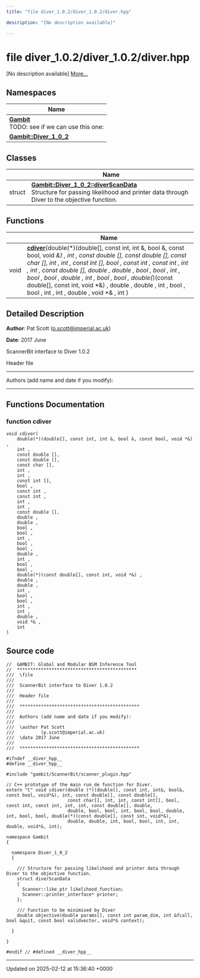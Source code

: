 ```yaml
---
title: "file diver_1.0.2/diver_1.0.2/diver.hpp"

description: "[No description available]"

---
```


# file diver_1.0.2/diver_1.0.2/diver.hpp

[No description available] [More...](#detailed-description)

## Namespaces

| Name           |
| -------------- |
| **[Gambit](/documentation/code/namespaces/namespacegambit/)** <br>TODO: see if we can use this one:  |
| **[Gambit::Diver_1_0_2](/documentation/code/namespaces/namespacegambit_1_1diver__1__0__2/)**  |

## Classes

|                | Name           |
| -------------- | -------------- |
| struct | **[Gambit::Diver_1_0_2::diverScanData](/documentation/code/classes/structgambit_1_1diver__1__0__2_1_1diverscandata/)** <br>Structure for passing likelihood and printer data through Diver to the objective function.  |

## Functions

|                | Name           |
| -------------- | -------------- |
| void | **[cdiver](/documentation/code/files/diver__1_80_82_2diver_8hpp/#function-cdiver)**(double(*)(double[], const int, int &, bool &, const bool, void *&) , int , const double [], const double [], const char [], int , int , const int [], bool , const int , const int , int , int , const double [], double , double , bool , bool , int , bool , bool , double , int , bool , bool , double(*)(const double[], const int, void *&) , double , double , int , bool , bool , int , int , double , void *& , int ) |

## Detailed Description


**Author**: Pat Scott ([p.scott@imperial.ac.uk](mailto:p.scott@imperial.ac.uk)) 

**Date**: 2017 June

ScannerBit interface to Diver 1.0.2

Header file



------------------

Authors (add name and date if you modify):



------------------


## Functions Documentation

### function cdiver

```
void cdiver(
    double(*)(double[], const int, int &, bool &, const bool, void *&) ,
    int ,
    const double [],
    const double [],
    const char [],
    int ,
    int ,
    const int [],
    bool ,
    const int ,
    const int ,
    int ,
    int ,
    const double [],
    double ,
    double ,
    bool ,
    bool ,
    int ,
    bool ,
    bool ,
    double ,
    int ,
    bool ,
    bool ,
    double(*)(const double[], const int, void *&) ,
    double ,
    double ,
    int ,
    bool ,
    bool ,
    int ,
    int ,
    double ,
    void *& ,
    int 
)
```




## Source code

```
//  GAMBIT: Global and Modular BSM Inference Tool
//  *********************************************
///  \file
///
///  ScannerBit interface to Diver 1.0.2
///
///  Header file
///
///  *********************************************
///
///  Authors (add name and date if you modify):
///
///  \author Pat Scott
///          (p.scott@imperial.ac.uk)
///  \date 2017 June
///
///  *********************************************

#ifndef __diver_hpp__
#define __diver_hpp__

#include "gambit/ScannerBit/scanner_plugin.hpp"

// C++ prototype of the main run_de function for Diver.
extern "C" void cdiver(double (*)(double[], const int, int&, bool&, const bool, void*&), int, const double[], const double[],
                       const char[], int, int, const int[], bool, const int, const int, int, int, const double[], double,
                       double, bool, bool, int, bool, bool, double, int, bool, bool, double(*)(const double[], const int, void*&),
                       double, double, int, bool, bool, int, int, double, void*&, int);

namespace Gambit
{

  namespace Diver_1_0_2
  {

    /// Structure for passing likelihood and printer data through Diver to the objective function.
    struct diverScanData
    {
      Scanner::like_ptr likelihood_function;
      Scanner::printer_interface* printer;
    };

    /// Function to be minimised by Diver
    double objective(double params[], const int param_dim, int &fcall, bool &quit, const bool validvector, void*& context);

  }

}

#endif // #defined __diver_hpp__
```


-------------------------------

Updated on 2025-02-12 at 15:36:40 +0000
